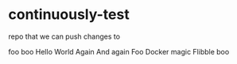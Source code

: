 continuously-test
=================
repo that we can push changes to

foo
boo
Hello
World
Again
And again
Foo
Docker magic
Flibble
boo
